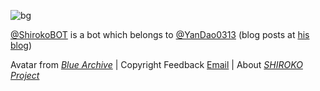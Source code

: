 ![bg](https://github.com/ShirokoBOT/ShirokoBOT/assets/130768162/de879791-4be1-4eee-8fc9-dc40968f2aa9)

[@ShirokoBOT](https://github.com/ShirokoBOT) is a bot which belongs to [@YanDao0313](https://github.com/YanDao0313) (blog posts at [his blog](https://daoblog.top/))

Avatar from [*Blue Archive*](https://bluearchive.nexon.com/home) | Copyright Feedback [Email](mailto:copyright@ydlk.cc) | About [*SHIROKO Project*](https://shiroko.ydlk.cc/)

<!--
**ShirokoBOT/ShirokoBOT** is a ✨ _special_ ✨ repository because its `README.md` (this file) appears on your GitHub profile.

Here are some ideas to get you started:

- 🔭 I’m currently working on ...
- 🌱 I’m currently learning ...
- 👯 I’m looking to collaborate on ...
- 🤔 I’m looking for help with ...
- 💬 Ask me about ...
- 📫 How to reach me: ...
- 😄 Pronouns: ...
- ⚡ Fun fact: ...
-->
